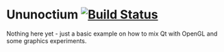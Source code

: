 Ununoctium [![Build Status](https://travis-ci.org/splatterlinge/Splatterlinge.png)](https://travis-ci.org/splatterlinge/Splatterlinge)
==========

Nothing here yet - just a basic example on how to mix Qt with OpenGL and some graphics experiments.
